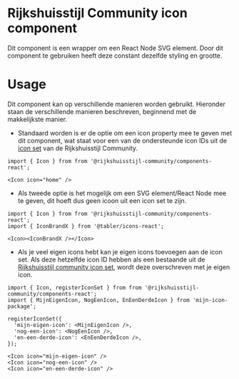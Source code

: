 <!-- @license CC0-1.0 -->

# Rijkshuisstijl Community icon component

Dit component is een wrapper om een React Node SVG element. Door dit component te gebruiken heeft deze constant dezelfde styling en grootte.

# Usage

Dit component kan op verschillende manieren worden gebruikt. Hieronder staan de verschillende manieren beschreven, beginnend met de makkelijkste manier.

- Standaard worden is er de optie om een icon property mee te geven met dit component, wat staat voor een van de ondersteunde icon IDs uit de [icon set](?path=/docs/rhc-templates-default-icon-set--docs) van de Rijkshuisstijl Community.

```tsx
import { Icon } from from '@rijkshuisstijl-community/components-react';

<Icon icon="home" />
```

- Als tweede optie is het mogelijk om een SVG element/React Node mee te geven, dit hoeft dus geen icoon uit een icon set te zijn.

```tsx
import { Icon } from from '@rijkshuisstijl-community/components-react';
import { IconBrandX } from '@tabler/icons-react';

<Icon><IconBrandX /></Icon>
```

- Als je veel eigen icons hebt kan je eigen icons toevoegen aan de icon set. Als deze hetzelfde icon ID hebben als een bestaande uit de [Rijkshuisstijl community icon set](?path=/docs/rhc-templates-default-icon-set--docs), wordt deze overschreven met je eigen icon.

```tsx
import { Icon, registerIconSet } from from '@rijkshuisstijl-community/components-react';
import { MijnEigenIcon, NogEenIcon, EnEenDerdeIcon } from 'mijn-icon-package';

registerIconSet({
  'mijn-eigen-icon': <MijnEigenIcon />,
  'nog-een-icon': <NogEenIcon />,
  'en-een-derde-icon': <EnEenDerdeIcon />,
});

<Icon icon="mijn-eigen-icon" />
<Icon icon="nog-een-icon" />
<Icon icon="en-een-derde-icon" />

```
